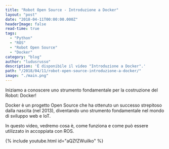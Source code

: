 ```yaml
---
title: "Robot Open Source - Introduzione a Docker"
layout: "post"
date: "2018-04-11T00:00:00.000Z"
headerImage: false
read-time: true
tags:
  - "Python"
  - "ROS"
  - "Robot Open Source"
  - "Docker"
category: "blog"
author: "ludusrusso"
description: 'È disponibile il video "Introduzione a Docker".'
path: "/2018/04/11/robot-open-source-introduzione-a-docker/"
image: "./main.png"
---
```


Iniziamo a conoscere uno strumento fondamentale per la costruzione del Robot: Docker!

Docker è un progetto Open Source che ha ottenuto un successo strepitoso dalla nascita (nel 2013), diventando uno strumento fondamentale nel mondo di sviluppo web e IoT.

In questo video, vedremo cosa è, come funziona e come può essere utilizzato in accoppiata con ROS.

{% include youtube.html id="aQZfZWuiIko" %}
